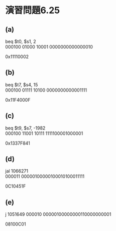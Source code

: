 # 演習問題6.25

## (a)
beq $t0, $s1, 2  
000100 01000 10001 0000000000000010

0x11110002

## (b)
beq $t7, $s4, 15  
000100 01111 10100 0000000000001111

0x11F4000F

## (c)
beq $t9, $s7, -1982  
000100 11001 10111 1111100001000001

0x1337F841

## (d)
jal 1066271  
000011 00000100000100010100011111
       
0C10451F

## (e)
j 1051649
000010 00000100000000110000000001

08100C01

